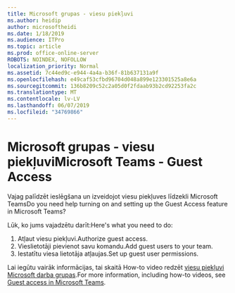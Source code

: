 ```yaml
---
title: Microsoft grupas - viesu piekļuvi
ms.author: heidip
author: microsoftheidi
ms.date: 1/18/2019
ms.audience: ITPro
ms.topic: article
ms.prod: office-online-server
ROBOTS: NOINDEX, NOFOLLOW
localization_priority: Normal
ms.assetid: 7c44ed9c-e944-4a4a-b36f-81b637131a9f
ms.openlocfilehash: e49caf53cfbd96704d048a899e123301525a8e6a
ms.sourcegitcommit: 136b8209c52c2a05d0f2fdaab93b2cd92253fa2c
ms.translationtype: MT
ms.contentlocale: lv-LV
ms.lasthandoff: 06/07/2019
ms.locfileid: "34769866"
---
```

# <a name="microsoft-teams---guest-access"></a><span data-ttu-id="6eb5a-102">Microsoft grupas - viesu piekļuvi</span><span class="sxs-lookup"><span data-stu-id="6eb5a-102">Microsoft Teams - Guest Access</span></span>

<span data-ttu-id="6eb5a-103">Vajag palīdzēt ieslēgšana un izveidojot viesu piekļuves līdzekli Microsoft Teams</span><span class="sxs-lookup"><span data-stu-id="6eb5a-103">Do you need help turning on and setting up the Guest Access feature in Microsoft Teams?</span></span>

<span data-ttu-id="6eb5a-104">Lūk, ko jums vajadzētu darīt:</span><span class="sxs-lookup"><span data-stu-id="6eb5a-104">Here's what you need to do:</span></span>

1. <span data-ttu-id="6eb5a-105">Atļaut viesu piekļuvi.</span><span class="sxs-lookup"><span data-stu-id="6eb5a-105">Authorize guest access.</span></span>
1. <span data-ttu-id="6eb5a-106">Vieslietotāji pievienot savu komandu.</span><span class="sxs-lookup"><span data-stu-id="6eb5a-106">Add guest users to your team.</span></span>
1. <span data-ttu-id="6eb5a-107">Iestatītu viesa lietotāja atļaujas.</span><span class="sxs-lookup"><span data-stu-id="6eb5a-107">Set up guest user permissions.</span></span>

<span data-ttu-id="6eb5a-108">Lai iegūtu vairāk informācijas, tai skaitā How-to video redzēt [viesu piekļuvi Microsoft darba grupas](https://docs.microsoft.com/microsoftteams/guest-access).</span><span class="sxs-lookup"><span data-stu-id="6eb5a-108">For more information, including how-to videos, see [Guest access in Microsoft Teams](https://docs.microsoft.com/microsoftteams/guest-access).</span></span>

